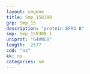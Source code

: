 ```yaml
---
layout: smgene
title: Smp_158300
grp: Smp_15
description: "protein EFR3 B"
smp: Smp_158300.1
uniprot: "G4VNC8"
length:  2577
cdd: "ns"
kk: ns
categories: sm
---
```

